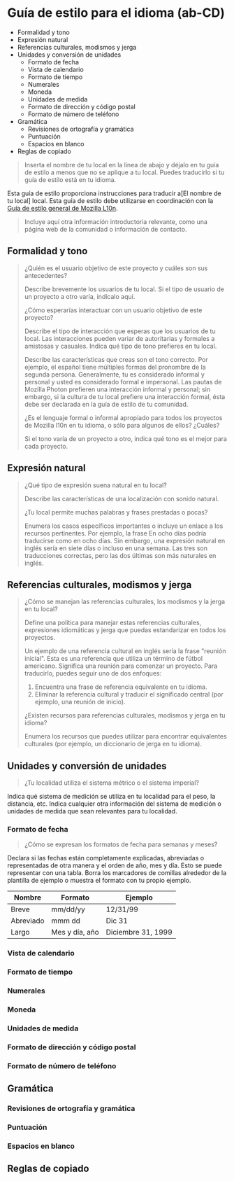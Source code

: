 # Guía de estilo para el idioma (ab-CD)

* Formalidad y tono
* Expresión natural
* Referencias culturales, modismos y jerga
* Unidades y conversión de unidades
  * Formato de fecha
  * Vista de calendario
  * Formato de tiempo
  * Numerales
  * Moneda
  * Unidades de medida
  * Formato de dirección y código postal
  * Formato de número de teléfono
* Gramática
  * Revisiones de ortografía y gramática
  * Puntuación
  * Espacios en blanco
* Reglas de copiado

> Inserta el nombre de tu local en la línea de abajo y déjalo en tu guía de estilo a menos que no se aplique a tu local. Puedes traducirlo si tu guía de estilo está en tu idioma.

Esta guía de estilo proporciona instrucciones para traducir a[El nombre de tu local] local. Esta guía de estilo debe utilizarse en coordinación con la [Guía de estilo general de Mozilla L10n](https://mozilla-l10n.github.io/styleguides/mozilla_general/).

> Incluye aquí otra información introductoria relevante, como una página web de la comunidad o información de contacto.


## Formalidad y tono

> ¿Quién es el usuario objetivo de este proyecto y cuáles son sus antecedentes?
>
> Describe brevemente los usuarios de tu local. Si el tipo de usuario de un proyecto a otro varía, indícalo aquí.
>
> ¿Cómo esperarías interactuar con un usuario objetivo de este proyecto?
>
> Describe el tipo de interacción que esperas que los usuarios de tu local. Las interacciones pueden variar de autoritarias y formales a amistosas y casuales. Indica qué tipo de tono prefieres en tu local.
>
> Describe las características que creas son el tono correcto. Por ejemplo, el español tiene múltiples formas del pronombre de la segunda persona. Generalmente, tu es considerado informal y personal y usted es considerado formal e impersonal. Las pautas de Mozilla Photon prefieren una interacción informal y personal; sin embargo, si la cultura de tu local prefiere una interacción formal, ésta debe ser declarada en la guía de estilo de tu comunidad.
>
> ¿Es el lenguaje formal o informal apropiado para todos los proyectos de Mozilla l10n en tu idioma, o sólo para algunos de ellos? ¿Cuáles?
>
> Si el tono varía de un proyecto a otro, indica qué tono es el mejor para cada proyecto.


## Expresión natural

> ¿Qué tipo de expresión suena natural en tu local?
>
> Describe las características de una localización con sonido natural.
>
> ¿Tu local permite muchas palabras y frases prestadas o pocas?
>
> Enumera los casos específicos importantes o incluye un enlace a los recursos pertinentes. Por ejemplo, la frase En ocho días podría traducirse como en ocho días. Sin embargo, una expresión natural en inglés sería en siete días o incluso en una semana. Las tres son traducciones correctas, pero las dos últimas son más naturales en inglés.


## Referencias culturales, modismos y jerga

> ¿Cómo se manejan las referencias culturales, los modismos y la jerga en tu local?
>
> Define una política para manejar estas referencias culturales, expresiones idiomáticas y jerga que puedas estandarizar en todos los proyectos.
>
> Un ejemplo de una referencia cultural en inglés sería la frase "reunión inicial". Esta es una referencia que utiliza un término de fútbol americano. Significa una reunión para comenzar un proyecto. Para traducirlo, puedes seguir uno de dos enfoques:
>
 > 1. Encuentra una frase de referencia equivalente en tu idioma.
 > 2. Eliminar la referencia cultural y traducir el significado central (por ejemplo, una reunión de inicio).
>
> ¿Existen recursos para referencias culturales, modismos y jerga en tu idioma?
>
> Enumera los recursos que puedes utilizar para encontrar equivalentes culturales (por ejemplo, un diccionario de jerga en tu idioma).


## Unidades y conversión de unidades

>   ¿Tu localidad utiliza el sistema métrico o el sistema imperial?

Indica qué sistema de medición se utiliza en tu localidad para el peso, la distancia, etc. Indica cualquier otra información del sistema de medición o unidades de medida que sean relevantes para tu localidad.

### Formato de fecha

> ¿Cómo se expresan los formatos de fecha para semanas y meses?

Declara si las fechas están completamente explicadas, abreviadas o representadas de otra manera y el orden de año, mes y día. Esto se puede representar con una tabla. Borra los marcadores de comillas alrededor de la plantilla de ejemplo o muestra el formato con tu propio ejemplo.

Nombre | Formato | Ejemplo 
------ | ------- | -------
Breve  | mm/dd/yy | 12/31/99
Abreviado | mmm dd | Dic 31
Largo | Mes y día,  año | Diciembre 31, 1999

### Vista de calendario
### Formato de tiempo
### Numerales
### Moneda
### Unidades de medida
### Formato de dirección y código postal
### Formato de número de teléfono
## Gramática
### Revisiones de ortografía y gramática
### Puntuación
### Espacios en blanco
## Reglas de copiado

